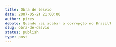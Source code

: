 ```yaml
---
title: Obra de desvio
date: 2007-05-24 21:00:00
author: pires
debate: Quando vai acabar a corrupção no Brasil?
slug: obra-de-desvio
status: publish 
type: post
---
```



